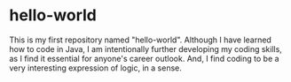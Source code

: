 # hello-world
This is my first repository named "hello-world".
Although I have learned how to code in Java, I am intentionally further developing my coding skills, as I find it essential for anyone's career outlook. And, I find coding to be a very interesting expression of logic, in a sense.
